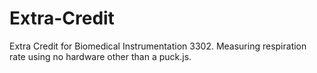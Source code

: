 # Extra-Credit
Extra Credit for Biomedical Instrumentation 3302. Measuring respiration rate using no hardware other than a puck.js.
